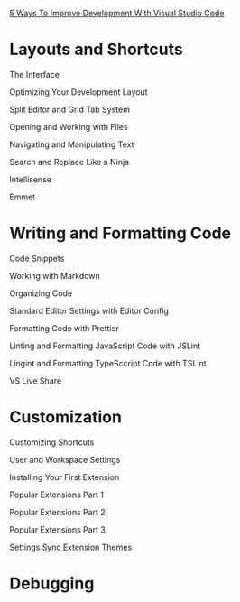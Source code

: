 [5 Ways To Improve Development With Visual Studio Code
](https://www.youtube.com/watch?v=Ijz_TOyDnAk)

# Layouts and Shortcuts
The Interface

Optimizing Your Development Layout

Split Editor and Grid Tab System

Opening and Working with Files

Navigating and Manipulating Text

Search and Replace Like a Ninja

Intellisense

Emmet


# Writing and Formatting Code
Code Snippets

Working with Markdown

Organizing Code

Standard Editor Settings with Editor Config

Formatting Code with Prettier

Linting and Formatting JavaScript Code with JSLint

Lingint and Formatting TypeSccript Code with TSLint

VS Live Share


# Customization
Customizing Shortcuts

User and Workspace Settings

Installing Your First Extension

Popular Extensions Part 1

Popular Extensions Part 2

Popular Extensions Part 3

Settings Sync Extension Themes

# Debugging
